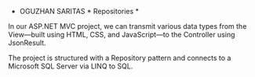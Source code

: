 * OGUZHAN SARITAS * Repositories *

In our ASP.NET MVC project, we can transmit various data types from the View—built using HTML, CSS, and JavaScript—to the Controller using JsonResult.

The project is structured with a Repository pattern and connects to a Microsoft SQL Server via LINQ to SQL.
